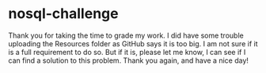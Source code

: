 # nosql-challenge
Thank you for taking the time to grade my work. I did have some trouble uploading the Resources folder as GitHub says it is too big. I am not sure if it is a full requirement to do so. But if it is, please let me know, I can see if I can find a solution to this problem. Thank you again, and have a nice day!
